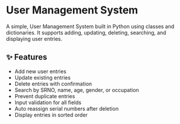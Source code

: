 # User Management System 

A simple, User Management System built in Python using classes and dictionaries. It supports adding, updating, deleting, searching, and displaying user entries.

## ✨ Features

- Add new user entries
- Update existing entries
- Delete entries with confirmation
- Search by SRNO, name, age, gender, or occupation
- Prevent duplicate entries
- Input validation for all fields
- Auto reassign serial numbers after deletion
- Display entries in sorted order

